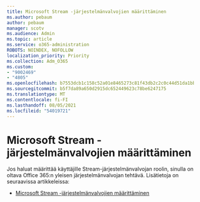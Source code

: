 ```yaml
---
title: Microsoft Stream -järjestelmänvalvojien määrittäminen
ms.author: pebaum
author: pebaum
manager: scotv
ms.audience: Admin
ms.topic: article
ms.service: o365-administration
ROBOTS: NOINDEX, NOFOLLOW
localization_priority: Priority
ms.collection: Adm_O365
ms.custom:
- "9002469"
- "4805"
ms.openlocfilehash: b7553dcb1c158c52a01e8465273c81f43db2c2c0c44d51da1bb3e39d698d18c3
ms.sourcegitcommit: b5f7da89a650d2915dc652449623c78be6247175
ms.translationtype: MT
ms.contentlocale: fi-FI
ms.lasthandoff: 08/05/2021
ms.locfileid: "54019721"
---
```

# <a name="assign-microsoft-stream-admins"></a>Microsoft Stream -järjestelmänvalvojien määrittäminen

Jos haluat määrittää käyttäjille Stream-järjestelmänvalvojan roolin, sinulla on oltava Office 365:n yleisen järjestelmänvalvojan tehtävä. Lisätietoja on seuraavissa artikkeleissa:

- [Microsoft Stream -järjestelmänvalvojien määrittäminen](https://docs.microsoft.com/stream/assign-administrator-user-role)
